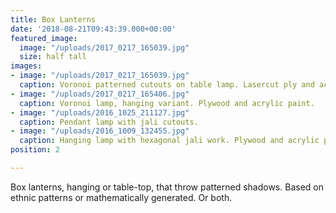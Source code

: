 ```yaml
---
title: Box Lanterns
date: '2018-08-21T09:43:39.000+00:00'
featured_image:
  image: "/uploads/2017_0217_165039.jpg"
  size: half tall
images:
- image: "/uploads/2017_0217_165039.jpg"
  caption: Voronoi patterned cutouts on table lamp. Lasercut ply and acrylic paint.
- image: "/uploads/2017_0217_165406.jpg"
  caption: Voronoi lamp, hanging variant. Plywood and acrylic paint.
- image: "/uploads/2016_1025_211127.jpg"
  caption: Pendant lamp with jali cutouts.
- image: "/uploads/2016_1009_132455.jpg"
  caption: Hanging lamp with hexagonal jali work. Plywood and acrylic paint.
position: 2

---
```

Box lanterns, hanging or table-top, that throw patterned shadows. Based on ethnic patterns or mathematically generated. Or both.